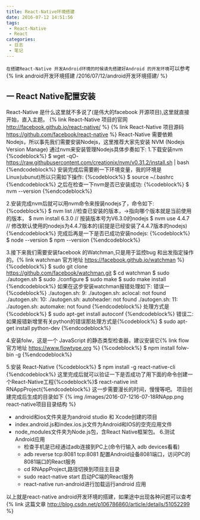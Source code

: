 ```yaml
---
title: React-Native环境搭建
date: 2016-07-12 14:51:56
tags:
 - React-Native
 - React
categories:
 - 日志
 - 笔记
---
```

`在搭建React-Native 开发Android环境的时候请先搭建好Android 的开发环境`可以参考 {% link android开发环境搭建 /2016/07/12/android开发环境搭建/ %}

## 一 React Native配置安装
React-Native 是什么这里就不多说了(是伟大的facebook 开源项目),这里就直接开始，直入主题。
{% link React-Native 项目的官网 http://facebook.github.io/react-native/ %}
{% link React-Native 项目源码 https://github.com/facebook/react-native %}
React-Native 需要依赖 Nodejs，所以事先我们需要安装Nodejs，这里推荐大家先安装 NVM (Nodejs Version Manage) 通过nvm来安装管理Nodejs具体步奏如下:
  1.下载安装nvm
  {%codeblock%}
$ wget -qO- https://raw.githubusercontent.com/creationix/nvm/v0.31.2/install.sh | bash
  {%endcodeblock%}
  安装完成后需要刷一下环境变量，我的环境是Linux(ubunut)所以只需如下操作:
  {%codeblock%}
  $ source ~/.bashrc
  {%endcodeblock%}
  之后在检查一下nvm是否已安装成功:
  {%codeblock%}
  $ nvm --version
  {%endcodeblock%}

  2.安装完成nvm后就可以用nvm命令来按装nodejs了，命令如下:
  {%codeblock%}
  $ nvm list //检查已安装的版本，->指向哪个版本就是当前使用的版本，
  $ nvm install 6.3.0 // 按装版本号为V6.3.0的nodejs
  $ nvm use 4.4.7 // 修改默认使用的nodejs为4.4.7版本的(前提是已经安装了4.4.7版本的nodejs)
  {%endcodeblock%}
  完成后再是一下是否已成功安装nodejs:
  {%codeblock%}
  $ node --version
  $ npm --version
  {%endcodeblock%}

  3.接下来我们需要安装facebook 的Watchman,只是用于监控bug 和出发指定操作的。{% link watchman 官方地址 https://facebook.github.io/watchman %}
  {%codeblock%}
  $ sudo git clone https://github.com/facebook/watchman.git
  $ cd watchman
  $ sudo ./autogen.sh
  $ sudo ./configure
  $ sudo make
  $ sudo make install
  {%endcodeblock%}
  如果在这步安装watchman报错处理如下:
    错误一{%codeblock%}
      ./autogen.sh: 9: ./autogen.sh: aclocal: not found
      ./autogen.sh: 10: ./autogen.sh: autoheader: not found
      ./autogen.sh: 11: ./autogen.sh: automake: not found
    {%endcodeblock%}
    处理方式是 {%codeblock%}
      $ sudo apt-get install autoconf
    {%endcodeblock%}
    错误二: 如果报错新增里有关python的错误那处理方式是{%codeblock%}
      $ sudo apt-get install python-dev
    {%endcodeblock%}

  4.安装folw，这是一个 JavaScript 的静态类型检查器，建议安装它{% link flow官方地址 https://www.flowtype.org %}
  {%codeblock%}
  $ npm install folw-bin -g
  {%endcodeblock%}

  5.安装 React-Native
  {%codeblock%}
$ npm install -g react-native-cli
  {%endcodeblock%}
  这里完成后就可以验证一下是否成功了用下面的命令创建一个React-Native工程{%codeblock%}$ react-native init RNAppProject{%endcodeblock%}
  这一步需要漫长的时间，慢慢等吧。
  项目创建完成后生成的目录如下
  {% img /images/2016-07-1216-07-18RNApp.png react-native项目目录结构 %}
  - android和ios文件夹是为android studio 和 Xcode创建的项目
  - index.android.js和index.ios.js文件为Android和IOS的空壳应用文件
  - node_modules文件夹为Node.js包，含React Native框架包。
  6.测试 Android应用
    - 检查手机是已经通过adb连接到PC上(命令行输入 adb devices看看)
    - adb reverse tcp:8081 tcp:8081 配置Android设备8081端口，访问PC的8081端口的React服务
    - cd RNAppProject,路径切换到项目主目录
    - sudo react-native start 启动PC端的React服务
    - react-native run-android进行加载运行android 应用

以上就是react-native android开发环境的搭建，如果途中出现各种问题可以查考{% link 这篇文章 http://blog.csdn.net/p106786860/article/details/51052299 %}
